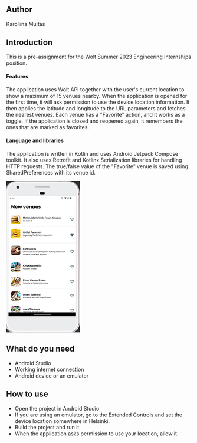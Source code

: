 ## Author
Karoliina Multas


## Introduction
This is a pre-assignment for the Wolt Summer 2023 Engineering Internships position.
#### Features
 The application uses Wolt API together with the user's current location to show a maximum of 15 venues nearby. When the application is opened for the first time, it will ask permission to use the device location information. It then applies the latitude and longitude to the URL parameters and fetches the nearest venues. Each venue has a "Favorite" action, and it works as a toggle. If the application is closed and reopened again, it remembers the ones that are marked as favorites.
#### Language and libraries
The application is written in Kotlin and uses Android Jetpack Compose toolkit. It also uses Retrofit and Kotlinx Serialization libraries for handling HTTP requests. The true/false value of the "Favorite" venue is saved using SharedPreferences with its venue id. 

![title](app/src/main/res/drawable/screenshot.png)

## What do you need
- Android Studio
- Working internet connection
- Android device or an emulator

## How to use
- Open the project in Android Studio
- If you are using an emulator, go to the Extended Controls and set the device location somewhere in Helsinki.
- Build the project and run it.
- When the application asks permission to use your location, allow it.
